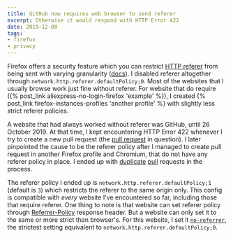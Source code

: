 ```yaml
---
title: GitHub now requires web browser to send referer
excerpt: Otherwise it would respond with HTTP Error 422
date: 2019-12-08
tags:
- firefox
- privacy
---
```


Firefox offers a security feature which you can restrict [HTTP referer](https://developer.mozilla.org/en-US/docs/Web/HTTP/Headers/Referer) from being sent with varying granularity ([docs](https://wiki.mozilla.org/Security/Referrer)). I disabled referer altogether through `network.http.referer.defaultPolicy;0`. Most of the websites that I usually browse work just fine without referer. For website that do require ({% post_link aliexpress-no-login-firefox 'example' %}), I created {% post_link firefox-instances-profiles 'another profile' %} with slightly less strict referer policies.

A website that had always worked without referer was GitHub, until 26 October 2019. At that time, I kept encountering HTTP Error 422 whenever I try to create a new pull request (the [pull request](https://github.com/hexojs/hexo/pull/3800) in question). I later pinpointed the cause to be the referer policy after I managed to create pull request in another Firefox profile and Chromium, that do not have any referer policy in place. I ended up with [duplicate](https://github.com/hexojs/hexo/pull/3801) [pull](https://github.com/hexojs/hexo/pull/3802) requests in the process.

The referer policy I ended up is `network.http.referer.defaultPolicy;1` (default is `3`) which restricts the referer to the same origin only. This config is compatible with *every* website I've encountered so far, including those that require referer. One thing to note is that website can set referer policy through [Referrer-Policy](https://developer.mozilla.org/en-US/docs/Web/HTTP/Headers/Referrer-Policy) response header. But a website can only set it to the same or more strict than browser's. For this website, I set it [`no-referrer`](https://gitlab.com/curben/blog/blob/master/source/_headers), the strictest setting equivalent to `network.http.referer.defaultPolicy;0`.
